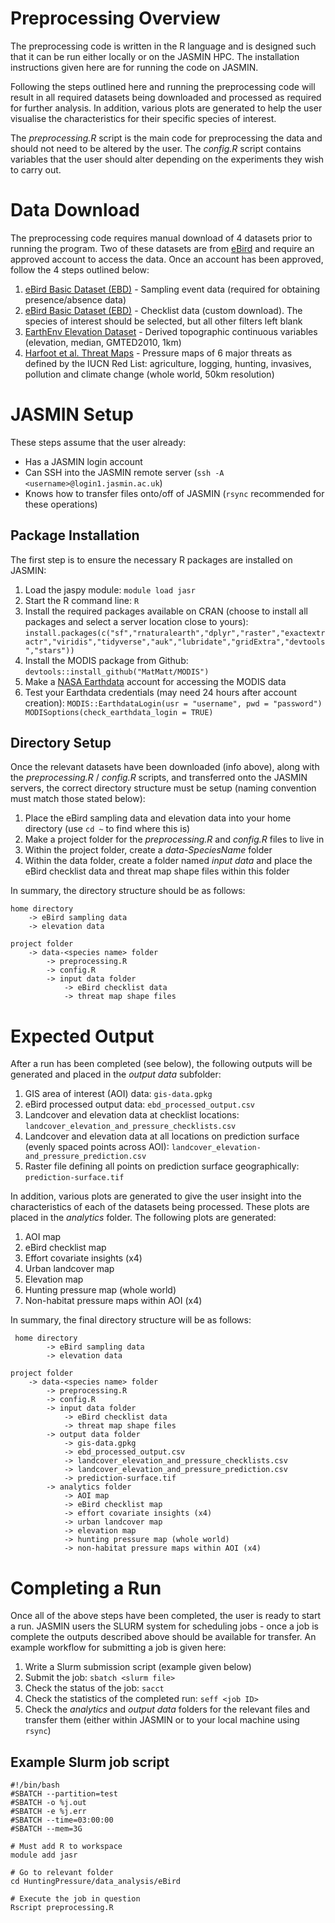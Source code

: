 ﻿

# Preprocessing Overview
The preprocessing code is written in the R language and is designed such that it can be run either locally or on the JASMIN HPC. The installation instructions given here are for running the code on JASMIN. 

Following the steps outlined here and running the preprocessing code will result in all required datasets being downloaded and processed as required for further analysis. In addition, various plots are generated to help the user visualise the characteristics for their specific species of interest. 

The *preprocessing.R* script is the main code for preprocessing the data and should not need to be altered by the user. The *config.R* script contains variables that the user should alter depending on the experiments they wish to carry out. 


# Data Download
The preprocessing code requires manual download of 4 datasets prior to running the program. Two of these datasets are from [eBird](https://ebird.org/home) and require an approved account to access the data. Once an account has been approved, follow the 4 steps outlined below:
1. [eBird Basic Dataset (EBD)](https://ebird.org/data/download) - Sampling event data (required for obtaining presence/absence data)
2. [eBird Basic Dataset (EBD)](https://ebird.org/data/download) - Checklist data (custom download). The species of interest should be selected, but all other filters left blank
3. [EarthEnv Elevation Dataset](http://www.earthenv.org/topography) - Derived topographic continuous variables (elevation, median, GMTED2010, 1km)
4. [Harfoot et al. Threat Maps](https://universityofcambridgecloud-my.sharepoint.com/:f:/g/personal/hrac2_cam_ac_uk/EhSiZqRC0k1NnWrrQyaMsQ0BPbfsyzbyqT8I43bKJjDjsA?e=DOlh7j) - Pressure maps of 6 major threats as defined by the IUCN Red List: agriculture, logging, hunting, invasives, pollution and climate change (whole world, 50km resolution)

# JASMIN Setup 
These steps assume that the user already: 

 - Has a JASMIN login account 
 - Can SSH into the JASMIN remote server (`ssh -A <username>@login1.jasmin.ac.uk`)
 - Knows how to transfer files onto/off of JASMIN (`rsync` recommended for these operations)
 
## Package Installation
The first step is to ensure the necessary R packages are installed on JASMIN: 
 1. Load the jaspy module: `module load jasr`
 2. Start the R command line: `R`
 3. Install the required packages available on CRAN (choose to install all packages and select a server location close to yours): `install.packages(c("sf","rnaturalearth","dplyr","raster","exactextractr","viridis","tidyverse","auk","lubridate","gridExtra","devtools","stars"))`
 4. Install the MODIS package from Github: `devtools::install_github("MatMatt/MODIS")`
 5. Make a [NASA Earthdata](https://urs.earthdata.nasa.gov/home) account for accessing the MODIS data 
 6. Test your Earthdata credentials (may need 24 hours after account creation):  `MODIS::EarthdataLogin(usr = "username", pwd = "password")
MODISoptions(check_earthdata_login = TRUE)`


## Directory Setup
Once the relevant datasets have been downloaded (info above), along with the *preprocessing.R* / *config.R* scripts, and transferred onto the JASMIN servers, the correct directory structure must be setup (naming convention must match those stated below): 
1. Place the eBird sampling data and elevation data into your home directory (use `cd ~` to find where this is)
2. Make a project folder for the *preprocessing.R* and *config.R* files to live in
3. Within the project folder, create a *data-SpeciesName* folder
4. Within the data folder, create a folder named *input data* and place the eBird checklist data and threat map shape files within this folder

In summary, the directory structure should be as follows:

    home directory
        -> eBird sampling data
        -> elevation data
        
    project folder
        -> data-<species name> folder
            -> preprocessing.R
            -> config.R
            -> input data folder
                -> eBird checklist data
                -> threat map shape files

# Expected Output
After a run has been completed (see below), the following outputs will be generated and placed in the *output data* subfolder: 
1. GIS area of interest (AOI) data: `gis-data.gpkg`
2. eBird processed output data: `ebd_processed_output.csv`
3. Landcover and elevation data at checklist locations: `landcover_elevation_and_pressure_checklists.csv`
4. Landcover and elevation data at all locations on prediction surface (evenly spaced points across AOI): `landcover_elevation-and_pressure_prediction.csv`
5. Raster file defining all points on prediction surface geographically: `prediction-surface.tif`

In addition, various plots are generated to give the user insight into the characteristics of each of the datasets being processed. These plots are placed in the *analytics* folder. The following plots are generated: 
1. AOI map 
2. eBird checklist map
3. Effort covariate insights (x4)
4. Urban landcover map
5. Elevation map  
6. Hunting pressure map (whole world)
7. Non-habitat pressure maps within AOI (x4)

In summary, the final directory structure will be as follows: 

     home directory
            -> eBird sampling data
            -> elevation data
            
    project folder
        -> data-<species name> folder
            -> preprocessing.R
            -> config.R
            -> input data folder
                -> eBird checklist data
                -> threat map shape files
            -> output data folder 
                -> gis-data.gpkg
                -> ebd_processed_output.csv
                -> landcover_elevation_and_pressure_checklists.csv
                -> landcover_elevation_and_pressure_prediction.csv
                -> prediction-surface.tif
            -> analytics folder 
                -> AOI map
                -> eBird checklist map
                -> effort covariate insights (x4)
                -> urban landcover map
                -> elevation map
                -> hunting pressure map (whole world)
                -> non-habitat pressure maps within AOI (x4)

# Completing a Run
Once all of the above steps have been completed, the user is ready to start a run. JASMIN users the SLURM system for scheduling jobs - once a job is complete the outputs described above should be available for transfer. An example workflow for submitting a job is given here:
1. Write a Slurm submission script (example given below)
2. Submit the job: `sbatch <slurm file>`
3. Check the status of the job: `sacct`
4. Check the statistics of the completed run: `seff <job ID>`
5. Check the *analytics* and *output data* folders for the relevant files and transfer them (either within JASMIN or to your local machine using `rsync`)

## Example Slurm job script

    #!/bin/bash 
    #SBATCH --partition=test 
    #SBATCH -o %j.out 
    #SBATCH -e %j.err 
    #SBATCH --time=03:00:00 
    #SBATCH --mem=3G 
    
    # Must add R to workspace 
    module add jasr 
    
    # Go to relevant folder 
    cd HuntingPressure/data_analysis/eBird 
    
    # Execute the job in question 
    Rscript preprocessing.R

